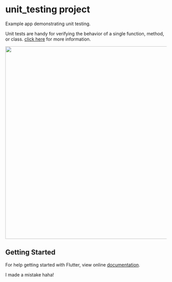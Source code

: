 # unit_testing project

Example app demonstrating unit testing.

Unit tests are handy for verifying the behavior of a single function, method, or class. [click here](https://flutter.dev/docs/cookbook/testing/unit/introduction) for more information.

<img src="demo_img.gif" height="600em" />

## Getting Started

For help getting started with Flutter, view online [documentation](http://flutter.dev/).

I made a mistake haha!
